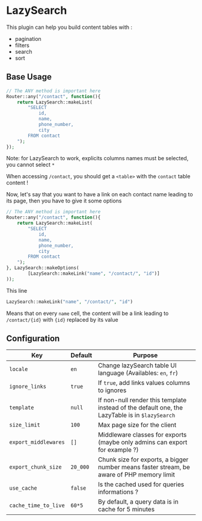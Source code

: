 # LazySearch

This plugin can help you build content tables with :
- pagination
- filters
- search
- sort

## Base Usage

```php
// The ANY method is important here
Router::any("/contact", function(){
    return LazySearch::makeList(
        "SELECT
            id,
            name,
            phone_number,
            city
        FROM contact
    ");
});
```

Note: for LazySearch to work, explicits columns names must be selected, you cannot select `*`

When accessing `/contact`, you should get a `<table>` with the `contact` table content !

Now, let's say that you want to have a link on each contact name leading to its page,
then you have to give it some options


```php
// The ANY method is important here
Router::any("/contact", function(){
    return LazySearch::makeList(
        "SELECT
            id,
            name,
            phone_number,
            city
        FROM contact
    ");
}, LazySearch::makeOptions(
        [LazySearch::makeLink("name", "/contact/", "id")]
));
```

This line
```php
LazySearch::makeLink("name", "/contact/", "id")
```

Means that on every `name` cell, the content will be a link leading to `/contact/{id}` with `{id}` replaced
by its value

## Configuration

| Key                  | Default  | Purpose                                                                                        |
|----------------------|----------|------------------------------------------------------------------------------------------------|
| `locale`             | `en`     | Change lazySearch table UI language (Availables: `en`, `fr`)                                   |
| `ignore_links`       | `true`   | If `true`, add links values columns to ignores                                                 |
| `template`           | `null`   | If non-null render this template instead of the default one, the LazyTable is in `$lazySearch` |
| `size_limit`         | `100`    | Max page size for the client                                                                   |
| `export_middlewares` | `[]`     | Middleware classes for exports (maybe only admins can export for example ?)                    |
| `export_chunk_size`  | `20_000` | Chunk size for exports, a bigger number means faster stream, be aware of PHP memory limit      |
| `use_cache`          | `false`  | Is the cached used for queries informations ?                                                  |
| `cache_time_to_live` | `60*5`   | By default, a query data is in cache for 5 minutes                                             |